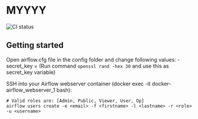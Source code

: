 # MYYYY

![CI status](https://github.com/Itzblend/huhta-airflow/workflows/CI/badge.svg?branch=main)


## Getting started

Open airflow.cfg file in the config folder and change following values:
    - secret_key = (Run command `openssl rand -hex 30` and use this as secret_key variable)
    


SSH into your Airflow webserver container (docker exec -it docker-airflow_webserver_1 bash):

```
# Valid roles are: [Admin, Public, Viewer, User, Op]
airflow users create -e <email> -f <firstname> -l <lastname> -r <role> -u <username>
```
